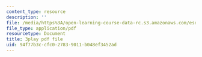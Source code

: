 ```yaml
---
content_type: resource
description: ''
file: /media/https%3A/open-learning-course-data-rc.s3.amazonaws.com/esd-051j-engineering-innovation-and-design-fall-2012/94f77b3ccfc027839011b048ef3452ad_KPWMFrMA52Y.pdf
file_type: application/pdf
resourcetype: Document
title: 3play pdf file
uid: 94f77b3c-cfc0-2783-9011-b048ef3452ad
---
```

